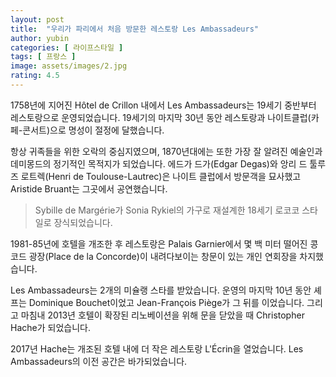 ```yaml
---
layout: post
title:  "우리가 파리에서 처음 방문한 레스토랑 Les Ambassadeurs"
author: yubin
categories: [ 라이프스타일 ]
tags: [ 프랑스 ]
image: assets/images/2.jpg
rating: 4.5
---
```


1758년에 지어진 Hôtel de Crillon 내에서 Les Ambassadeurs는 19세기 중반부터 레스토랑으로 운영되었습니다. 19세기의 마지막 30년 동안 레스토랑과 나이트클럽(카페-콘서트)으로 명성이 절정에 달했습니다.

항상 귀족들을 위한 오락의 중심지였으며, 1870년대에는 또한 가장 잘 알려진 예술인과 데미몽드의 정기적인 목적지가 되었습니다. 에드가 드가(Edgar Degas)와 앙리 드 툴루즈 로트렉(Henri de Toulouse-Lautrec)은 나이트 클럽에서 방문객을 묘사했고 Aristide Bruant는 그곳에서 공연했습니다.

> Sybille de Margérie가 Sonia Rykiel의 가구로 재설계한 18세기 로코코 스타일로 장식되었습니다.

1981-85년에 호텔을 개조한 후 레스토랑은 Palais Garnier에서 몇 백 미터 떨어진 콩코드 광장(Place de la Concorde)이 내려다보이는 창문이 있는 개인 연회장을 차지했습니다.

Les Ambassadeurs는 2개의 미슐랭 스타를 받았습니다. 운영의 마지막 10년 동안 셰프는 Dominique Bouchet이었고 Jean-François Piège가 그 뒤를 이었습니다. 그리고 마침내 2013년 호텔이 확장된 리노베이션을 위해 문을 닫았을 때 Christopher Hache가 되었습니다.

2017년 Hache는 개조된 호텔 내에 더 작은 레스토랑 L'Écrin을 열었습니다. Les Ambassadeurs의 이전 공간은 바가되었습니다.